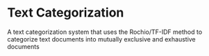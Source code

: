 Text Categorization
===

A text categorization system that uses the Rochio/TF-IDF method to categorize text documents into mutually exclusive and exhaustive documents